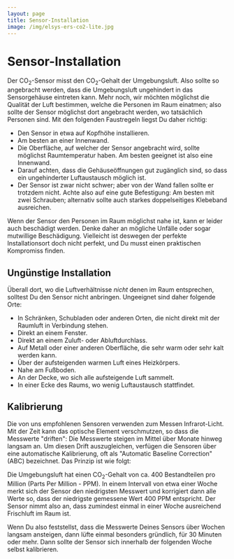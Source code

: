 ```yaml
---
layout: page
title: Sensor-Installation
image: /img/elsys-ers-co2-lite.jpg
---
```


# Sensor-Installation

Der CO<sub>2</sub>-Sensor misst den CO<sub>2</sub>-Gehalt der Umgebungsluft. Also sollte so angebracht werden, dass die Umgebungsluft ungehindert in das Sensorgehäuse eintreten kann. Mehr noch, wir möchten möglichst die Qualität der Luft bestimmen, welche die Personen im Raum einatmen; also sollte der Sensor möglichst dort angebracht werden, wo tatsächlich Personen sind. Mit den folgenden Faustregeln liegst Du daher richtig:

- Den Sensor in etwa auf Kopfhöhe installieren.
- Am besten an einer Innenwand.
- Die Oberfläche, auf welcher der Sensor angebracht wird, sollte möglichst Raumtemperatur haben. Am besten geeignet ist also eine Innenwand.
- Darauf achten, dass die Gehäuseöffnungen gut zugänglich sind, so dass ein ungehinderter Luftaustausch möglich ist.
- Der Sensor ist zwar nicht schwer; aber von der Wand fallen sollte er trotzdem nicht. Achte also auf eine gute Befestigung: Am besten mit zwei Schrauben; alternativ sollte auch starkes doppelseitiges Klebeband ausreichen.

Wenn der Sensor den Personen im Raum möglichst nahe ist, kann er leider auch beschädigt werden. Denke daher an mögliche Unfälle oder sogar mutwillige Beschädigung. Vielleicht ist deswegen der perfekte Installationsort doch nicht perfekt, und Du musst einen praktischen Kompromiss finden.

## Ungünstige Installation

Überall dort, wo die Luftverhältnisse _nicht_ denen im Raum entsprechen, solltest Du den Sensor nicht anbringen. Ungeeignet sind daher folgende Orte:

- In Schränken, Schubladen oder anderen Orten, die nicht direkt mit der Raumluft in Verbindung stehen.
- Direkt an einem Fenster.
- Direkt an einem Zuluft- oder Abluftdurchlass.
- Auf Metall oder einer anderen Oberfläche, die sehr warm oder sehr kalt werden kann.
- Über der aufsteigenden warmen Luft eines Heizkörpers.
- Nahe am Fußboden.
- An der Decke, wo sich alle aufsteigende Luft sammelt.
- In einer Ecke des Raums, wo wenig Luftaustausch stattfindet.

## Kalibrierung

Die von uns empfohlenen Sensoren verwenden zum Messen Infrarot-Licht. Mit der Zeit kann das optische Element verschmutzen, so dass die Messwerte "driften": Die Messwerte steigen im Mittel über Monate hinweg langsam an. Um diesen Drift auszugleichen, verfügen die Sensoren über eine automatische Kalibrierung, oft als "Automatic Baseline Correction" (ABC) bezeichnet. Das Prinzip ist wie folgt:

Die Umgebungsluft hat einen CO<sub>2</sub>-Gehalt von ca. 400 Bestandteilen pro Million (Parts Per Million - PPM). In einem Intervall von etwa einer Woche merkt sich der Sensor den niedrigsten Messwert und korrigiert dann alle Werte so, dass der niedrigste gemessene Wert 400 PPM entspricht. Der Sensor nimmt also an, dass zumindest einmal in einer Woche ausreichend Frischluft im Raum ist.

Wenn Du also feststellst, dass die Messwerte Deines Sensors über Wochen langsam ansteigen, dann lüfte einmal besonders gründlich, für 30 Minuten oder mehr. Dann sollte der Sensor sich innerhalb der folgenden Woche selbst kalibrieren.
